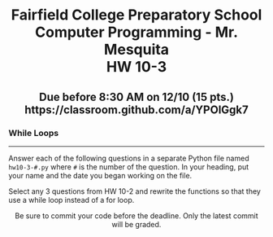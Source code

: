 <h1 align="center">
    Fairfield College Preparatory School<br>
    Computer Programming - Mr. Mesquita<br>
    HW 10-3
</h1>

<h2 align="center">
    Due before 8:30 AM on 12/10 (15 pts.)<br>
    https://classroom.github.com/a/YPOlGgk7
</h2>

### While Loops

---
Answer each of the following questions in a separate Python file named `hw10-3-#.py` where `#` is the number of the question. In your heading, put your name and the date you began working on the file.


Select any 3 questions from HW 10-2 and rewrite the functions so that they use a while loop instead of a for loop. 

<p align="center">	Be sure to commit your code before the deadline. Only the latest commit will be graded.</p>
